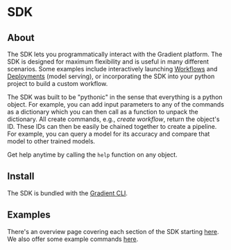 # SDK

## About

The SDK lets you programmatically interact with the Gradient platform. The SDK is designed for maximum flexibility and is useful in many different scenarios. Some examples include interactively launching [Workflows](../../explore-train-deploy/workflows/) and [Deployments](../../explore-train-deploy/deployments/) \(model serving\), or incorporating the SDK into your python project to build a custom workflow.  

The SDK was built to be "pythonic" in the sense that everything is a python object. For example, you can add input parameters to any of the commands as a dictionary which you can then call as a function to unpack the dictionary. All create commands, e.g., _create workflow_, return the object's ID. These IDs can then be easily be chained together to create a pipeline. For example, you can query a model for its accuracy and compare that model to other trained models. 

Get help anytime by calling the `help` function on any object.  

## Install

The SDK is bundled with the [Gradient CLI](../../get-started/quick-start/install-the-cli.md).  

## Examples

There's an overview page covering each section of the SDK starting [here](projects-client.md).  We also offer some example commands [here](sdk-tutorial.md).

